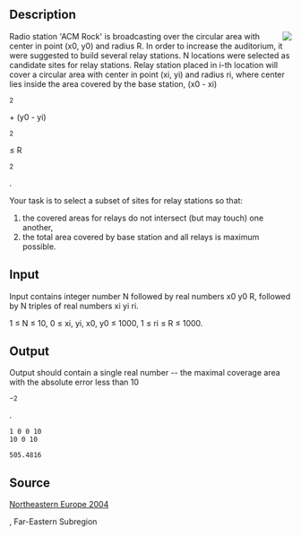 <h2>Description</h2><img src="images/2382_1.jpg" align="right"><p>Radio station 'ACM Rock' is broadcasting over the circular area with center in point (x0, y0) and radius R. In order to increase the auditorium, it were suggested to build several relay stations. N locations were selected as candidate sites for relay stations. Relay station placed in i-th location will cover a circular area with center in point (xi, yi) and radius ri, where center lies inside the area covered by the base station, (x0 - xi)</p><sup>2</sup><p> + (y0 - yi)</p><sup>2</sup><p> ≤ R</p><sup>2</sup><p>. 
</p>
Your task is to select a subset of sites for relay stations so that: 
<ol><li>the covered areas for relays do not intersect (but may touch) one another, 
<br></li><li>the total area covered by base station and all relays is maximum possible. </li></ol><h2>Input</h2><p>Input contains integer number N followed by real numbers x0 y0 R, followed by N triples of real numbers xi yi ri.
</p>1 ≤ N ≤ 10, 0 ≤ xi, yi, x0, y0 ≤ 1000, 1 ≤ ri ≤ R ≤ 1000. <h2>Output</h2><p>Output should contain a single real number -- the maximal coverage area with the absolute error less than 10</p><sup>−2</sup><p>.</p><pre><code class="language-input1">1 0 0 10
10 0 10
</code></pre><pre><code class="language-output1">505.4816</code></pre><h2>Source</h2><a href="searchproblem?field=source&amp;key=Northeastern+Europe+2004">Northeastern Europe 2004</a><p>, Far-Eastern Subregion</p>
